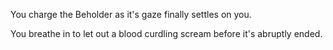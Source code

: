 You charge the Beholder as it's gaze finally settles on you.

You breathe in to let out a blood curdling scream before it's abruptly ended.